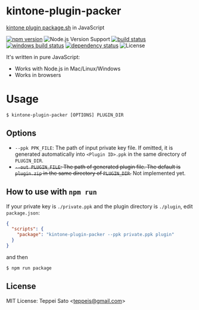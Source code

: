 kintone-plugin-packer
====

[kintone plugin package.sh](https://github.com/kintone/plugin-sdk) in JavaScript

[![npm version][npm-image]][npm-url]
![Node.js Version Support][node-version]
[![build status][circleci-image]][circleci-url]
[![windows build status][appveyor-image]][appveyor-url]
[![dependency status][deps-image]][deps-url]
![License][license]

It's written in pure JavaScript:

- Works with Node.js in Mac/Linux/Windows
- Works in browsers

# Usage

```console
$ kintone-plugin-packer [OPTIONS] PLUGIN_DIR
```

## Options

- `--ppk PPK_FILE`: The path of input private key file. If omitted, it is generated automatically into `<Plugin ID>.ppk` in the same directory of `PLUGIN_DIR`.
- <del>`--out PLUGIN_FILE`: The path of generated plugin file. The default is `plugin.zip` in the same directory of `PLUGIN_DIR`.</del> Not implemented yet.


## How to use with `npm run`

If your private key is `./private.ppk` and the plugin directory is `./plugin`, edit `package.json`:

```json
{
  "scripts": {
    "package": "kintone-plugin-packer --ppk private.ppk plugin"
  }
}
```

and then

```console
$ npm run package
```

## License

MIT License: Teppei Sato &lt;teppeis@gmail.com&gt;

[npm-image]: https://img.shields.io/npm/v/@teppeis/kintone-plugin-packer.svg
[npm-url]: https://npmjs.org/package/@teppeis/kintone-plugin-packer
[npm-downloads-image]: https://img.shields.io/npm/dm/@teppeis/kintone-plugin-packer.svg
[travis-image]: https://img.shields.io/travis/teppeis/kintone-plugin-packer/master.svg
[travis-url]: https://travis-ci.org/teppeis/kintone-plugin-packer
[circleci-image]: https://circleci.com/gh/teppeis/kintone-plugin-packer.svg?style=svg
[circleci-url]: https://circleci.com/gh/teppeis/kintone-plugin-packer
[appveyor-image]: https://ci.appveyor.com/api/projects/status/5fv4fdrnt4wj7evy?svg=true
[appveyor-url]: https://ci.appveyor.com/project/teppeis/kintone-plugin-packer/branch/master
[deps-image]: https://img.shields.io/david/teppeis/kintone-plugin-packer.svg
[deps-url]: https://david-dm.org/teppeis/kintone-plugin-packer
[node-version]: https://img.shields.io/badge/Node.js%20support-v4,v6,v7-brightgreen.svg
[coverage-image]: https://img.shields.io/coveralls/teppeis/kintone-plugin-packer/master.svg
[coverage-url]: https://coveralls.io/github/teppeis/kintone-plugin-packer?branch=master
[license]: https://img.shields.io/npm/l/@teppeis/kintone-plugin-packer.svg
